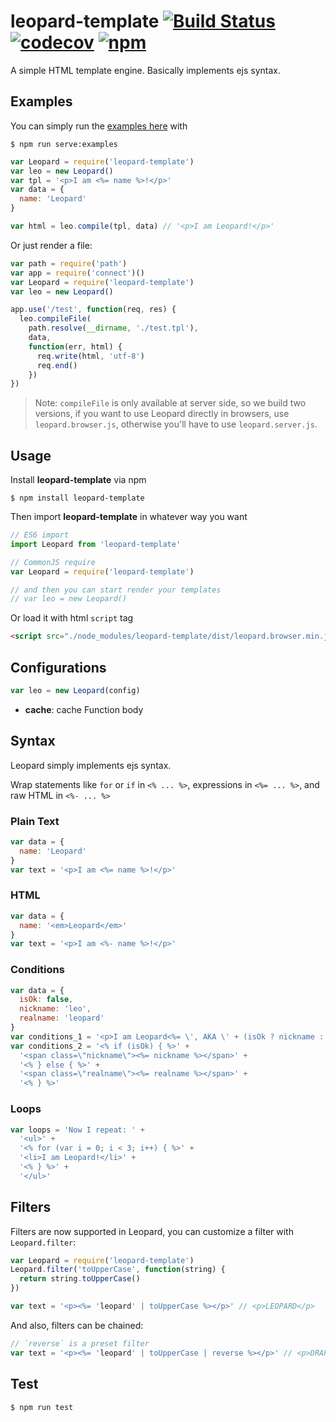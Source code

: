 # leopard-template [![Build Status](https://travis-ci.org/stop2stare/leopard.svg?branch=master)](https://travis-ci.org/stop2stare/leopard) [![codecov](https://codecov.io/gh/stop2stare/leopard/branch/master/graph/badge.svg)](https://codecov.io/gh/stop2stare/leopard) [![npm](https://img.shields.io/npm/v/leopard-template.svg)](https://www.npmjs.com/package/leopard-template)

A simple HTML template engine. Basically implements ejs syntax.

## Examples

You can simply run the [examples here](https://github.com/stop2stare/leopard/tree/master/examples) with

``` shell
$ npm run serve:examples
```

``` js
var Leopard = require('leopard-template')
var leo = new Leopard()
var tpl = '<p>I am <%= name %>!</p>'
var data = {
  name: 'Leopard'
}

var html = leo.compile(tpl, data) // '<p>I am Leopard!</p>'
```

Or just render a file:

``` js
var path = require('path')
var app = require('connect')()
var Leopard = require('leopard-template')
var leo = new Leopard()

app.use('/test', function(req, res) {
  leo.compileFile(
    path.resolve(__dirname, './test.tpl'),
    data,
    function(err, html) {
      req.write(html, 'utf-8')
      req.end()
    })
})
```

> Note: `compileFile` is only available at server side, so we build two versions, if you want to use Leopard directly in browsers, use `leopard.browser.js`, otherwise you'll have to use `leopard.server.js`.

## Usage

Install **leopard-template** via npm

``` shell
$ npm install leopard-template
```

Then import **leopard-template** in whatever way you want

``` js
// ES6 import
import Leopard from 'leopard-template'

// CommonJS require
var Leopard = require('leopard-template')

// and then you can start render your templates
// var leo = new Leopard()
```

Or load it with html `script` tag

``` html
<script src="./node_modules/leopard-template/dist/leopard.browser.min.js"></script>
```

## Configurations

``` js
var leo = new Leopard(config)
```

* **cache**: cache Function body

## Syntax

Leopard simply implements ejs syntax.

Wrap statements like `for` or `if` in `<% ... %>`, expressions in `<%= ... %>`, and raw HTML in `<%- ... %>`

### Plain Text

``` js
var data = {
  name: 'Leopard'
}
var text = '<p>I am <%= name %>!</p>'
```

### HTML

``` js
var data = {
  name: '<em>Leopard</em>'
}
var text = '<p>I am <%- name %>!</p>'
```

### Conditions

``` js
var data = {
  isOk: false,
  nickname: 'leo',
  realname: 'leopard'
}
var conditions_1 = '<p>I am Leopard<%= \', AKA \' + (isOk ? nickname : realname) + \'!\' %></p>'
var conditions_2 = '<% if (isOk) { %>' +
  '<span class=\"nickname\"><%= nickname %></span>' +
  '<% } else { %>' +
  '<span class=\"realname\"><%= realname %></span>' +
  '<% } %>'
```

### Loops

``` js
var loops = 'Now I repeat: ' +
  '<ul>' +
  '<% for (var i = 0; i < 3; i++) { %>' +
  '<li>I am Leopard!</li>' +
  '<% } %>' +
  '</ul>'
```

## Filters

Filters are now supported in Leopard, you can customize a filter with `Leopard.filter`:

``` js
var Leopard = require('leopard-template')
Leopard.filter('toUpperCase', function(string) {
  return string.toUpperCase()
})

var text = '<p><%= 'leopard' | toUpperCase %></p>' // <p>LEOPARD</p>
```

And also, filters can be chained:

``` js
// `reverse` is a preset filter
var text = '<p><%= 'leopard' | toUpperCase | reverse %></p>' // <p>DRAPOEL</p>
```

## Test

``` shell
$ npm run test
```


